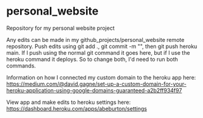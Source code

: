 # personal_website
Repository for my personal website project

Any edits can be made in my github_projects/personal_website remote repository. Push edits using git add ., git commit -m "", then git push heroku main.
If I push using the normal git command it goes here, but if I use the heroku command it deploys. So to change both, I'd need to run both commands.

Information on how I connected my custom domain to the heroku app here: https://medium.com/@david.gagne/set-up-a-custom-domain-for-your-heroku-application-using-google-domains-guaranteed-a2b2ff934f97

View app and make edits to heroku settings here: https://dashboard.heroku.com/apps/abeburton/settings
